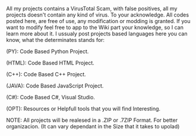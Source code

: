 All my projects contains a VirusTotal Scam, with false positives, all my projects doesn't contain any kind of virus. To your acknowledge. All codes posted here, are free of use, any modification or modding is granted. If you want to modify feel free to app to the Wiki part your knowledge, so I can learn more about it. I ussualy post projects based languages here you can know, what the determinates stands for:

(PY): Code Based Python Project.

(HTML): Code Based HTML Project.

(C++): Code Based C++ Project.

(JAVA): Code Based JavaScript Project.

(C#): Code Based C#, Visual Studio.

(OPT): Resources or Helpfull tools that you will find Interesting.

NOTE: All projects will be realesed in a .ZIP or .7ZIP Format. For better organizacion. (It can vary dependant in the Size that it takes to upolad)
